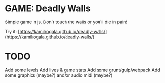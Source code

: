 # GAME: Deadly Walls
Simple game in js. Don't touch the walls or you'll die in pain!

Try it: [https://kamilrogala.github.io/deadly-walls/](https://kamilrogala.github.io/deadly-walls/)

# TODO
Add some levels
Add lives & game stats
Add some grunt/gulp/webpack
Add some graphics (maybe?) and/or audio midi (maybe?)
